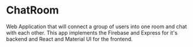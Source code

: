 # ChatRoom
Web Application that will connect a group of users into one room and chat with each other. This app implements the Firebase and Express for it's backend and React and Material UI for the frontend.
